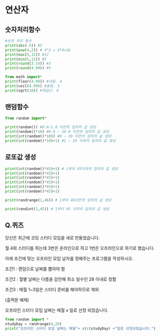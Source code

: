 # 연산자

## 숫자처리함수

```python
#숫자 처리 함수
print(abs(-5)) #5
print(pow(4,2)) # 4^2 = 4*4=16
print(max(5,12)) #12
print(min(5,12)) #5
print(round(3.14)) #3
print(round(4.99)) #5

from math import*
print(floor(4.99)) #내림. 4
print(ceil(4.99)) #올림. 5
print(sqrt(16)) #제곱근. 4
```



## 랜덤함수

```python
from random import*

print(random()) #0.0~1.0 미만의 임의의 값 생성
print(random()*10) #0.0 ~ 10.0 미만의 임의의 값 생성
print(int(random()*10)) #0 ~ 10 미만의 임의의 값 생성
print(int(random()*10)+1) #1 ~ 10 이하의 임의의 값 생성
```



## 로또값 생성

```python
print(int(random()*45)+1) # 1부터 45이하의 임의의 값 생성
print(int(random()*45)+1)
print(int(random()*45)+1)
print(int(random()*45)+1)
print(int(random()*45)+1)
print(int(random()*45)+1)

print(randrange(1,46)) # 1부터 46미만의 임의의 값 생성

print(randint(1,45)) # 1부터 45 이하의 임의의 값 생성
```



## Q.퀴즈

당신은 최근에 코딩 스터디 모임을 새로 만들었습니다.

월 4회 스터디를 하는데 3번은 온라인으로 하고 1번은 오프라인으로 하기로 했습니다.

아래 조건에 맞는 오프라인 모임 날자를 정해주는 프로그램을 작성하시오.



조건1 : 랜덤으로 날짜를 뽑아야 함

조건2 : 월별 날짜는 다름을 감안해 최소 일수인 28 이내로 정함

조건3 : 매월 1~3일은 스터디 준비를 해야하므로 제외



(출력문 예제)

오프라인 스터디 모임 날짜는 매월 x 일로 선정 되었습니다.

```python
from random import *
studyDay = randrange(4,29)
print("오프라인 스터디 모임 날짜는 매월"+ str(studyDay) +"일로 선정되었습니다.")
```

